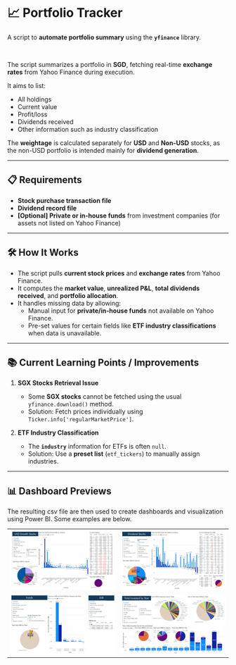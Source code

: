 # 📈 Portfolio Tracker

A script to **automate portfolio summary** using the **`yfinance`** library.

<br>

The script summarizes a portfolio in **SGD**, fetching real-time **exchange rates** from Yahoo Finance during execution.

It aims to list:
- All holdings
- Current value
- Profit/loss
- Dividends received
- Other information such as industry classification

The **weightage** is calculated separately for **USD** and **Non-USD** stocks, as the non-USD portfolio is intended mainly for **dividend generation**.

---

## 📋 Requirements
- **Stock purchase transaction file**
- **Dividend record file**
- **[Optional] Private or in-house funds** from investment companies (for assets not listed on Yahoo Finance)

---

## 🛠 How It Works

- The script pulls **current stock prices** and **exchange rates** from Yahoo Finance.
- It computes the **market value**, **unrealized P&L**, **total dividends received**, and **portfolio allocation**.
- It handles missing data by allowing:
  - Manual input for **private/in-house funds** not available on Yahoo Finance.
  - Pre-set values for certain fields like **ETF industry classifications** when data is unavailable.

---

## 📚 Current Learning Points / Improvements

1. **SGX Stocks Retrieval Issue**  
   - Some **SGX stocks** cannot be fetched using the usual `yfinance.download()` method.  
   - Solution: Fetch prices individually using `Ticker.info['regularMarketPrice']`.

2. **ETF Industry Classification**  
   - The **`industry`** information for ETFs is often `null`.  
   - Solution: Use a **preset list** (`etf_tickers`) to manually assign industries.

---

## 📊 Dashboard Previews
The resulting csv file are then used to create dashboards and visualization using Power BI.
Some examples are below.

<table>
  <tr>
    <td><img src="Dashboard1.jpg" width="400"/></td>
    <td><img src="Dashboard2.jpg" width="400"/></td>
  </tr>
  <tr>
    <td><img src="Dashboard3.jpg" width="400"/></td>
    <td><img src="Dashboard4.jpg" width="400"/></td>
  </tr>
</table>

